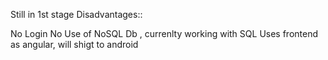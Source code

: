 Still in 1st stage
Disadvantages::

No Login
No Use of NoSQL Db , currenlty working with SQL
Uses frontend as angular, will shigt to android
